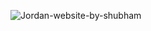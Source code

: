 <!--![jordan-site](https://user-images.githubusercontent.com/108618796/201533703-34d215a6-aaf7-4ecf-ac5b-efa93130ea64.png)-->
![Jordan-website-by-shubham](https://user-images.githubusercontent.com/108618796/201739987-d8fed328-fd1d-44a5-95ff-32b7f51560c7.jpg)
